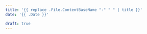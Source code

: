 ```yaml
---
title: '{{ replace .File.ContentBaseName "-" " " | title }}'
date: '{{ .Date }}'

draft: true
---
```



